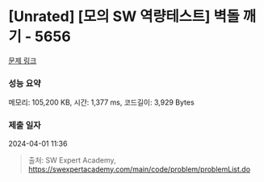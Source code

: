 # [Unrated] [모의 SW 역량테스트] 벽돌 깨기 - 5656 

[문제 링크](https://swexpertacademy.com/main/code/problem/problemDetail.do?contestProbId=AWXRQm6qfL0DFAUo) 

### 성능 요약

메모리: 105,200 KB, 시간: 1,377 ms, 코드길이: 3,929 Bytes

### 제출 일자

2024-04-01 11:36



> 출처: SW Expert Academy, https://swexpertacademy.com/main/code/problem/problemList.do